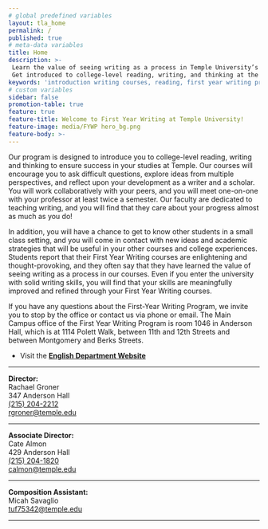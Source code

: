 ```yaml
---
# global predefined variables
layout: tla_home
permalink: /
published: true
# meta-data variables
title: Home
description: >-
 Learn the value of seeing writing as a process in Temple University’s First Year Writing Program.
 Get introduced to college-level reading, writing, and thinking at the College of Liberal Arts.
keywords: 'introduction writing courses, reading, first year writing program'
# custom variables
sidebar: false
promotion-table: true
feature: true
feature-title: Welcome to First Year Writing at Temple University!
feature-image: media/FYWP hero_bg.png
feature-body: >-
---
```

Our program is designed to introduce you to college-level reading, writing and thinking to ensure success in your studies at Temple. Our courses will encourage you to ask difficult questions, explore ideas from multiple perspectives, and reflect upon your development as a writer and a scholar. You will work collaboratively with your peers, and you will meet one-on-one with your professor at least twice a semester. Our faculty are dedicated to teaching writing, and you will find that they care about your progress almost as much as you do!

In addition, you will have a chance to get to know other students in a small class setting, and you will come in contact with new ideas and academic strategies that will be useful in your other courses and college experiences. Students report that their First Year Writing courses are enlightening and thought-provoking, and they often say that they have learned the value of seeing writing as a process in our courses. Even if you enter the university with solid writing skills, you will find that your skills are meaningfully improved and refined through your First Year Writing courses.

If you have any questions about the First-Year Writing Program, we invite you to stop by the office or contact us via phone or email. The Main Campus office of the First Year Writing Program is room 1046 in Anderson Hall, which is at 1114 Polett Walk, between 11th and 12th Streets and between Montgomery and Berks Streets. 

- Visit the **[English Department Website](https://www.cla.temple.edu/english/)**

___

  **Director:**  
   Rachael Groner  
   347 Anderson Hall  
   [(215) 204-2212](tel:2152042212)  
   [rgroner@temple.edu](mailto:rgroner@temple.edu)  
   
   ___
   
   **Associate Director:**  
   Cate Almon  
   429 Anderson Hall   
   [(215) 204-1820](tel:2152041820)  
   [calmon@temple.edu](mailto:calmon@temple.edu)  
   
   ___
   
   **Composition Assistant:**  
   Micah Savaglio         
   [tuf75342@temple.edu](mailto:tuf75342@temple.edu)  
   
___
   
